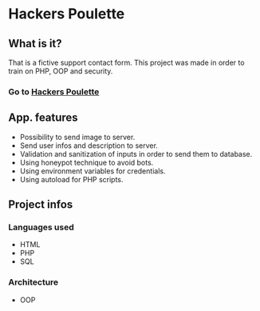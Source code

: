 # Hackers Poulette

## What is it?

That is a fictive support contact form.
This project was made in order to train on PHP, OOP and security.

### Go to [Hackers Poulette](https://http://env-6560050.jcloud.ik-server.com/)

## App. features

- Possibility to send image to server.
- Send user infos and description to server.
- Validation and sanitization of inputs in order to send them to database.
- Using honeypot technique to avoid bots.
- Using environment variables for credentials.
- Using autoload for PHP scripts.

## Project infos

### Languages used

- HTML
- PHP
- SQL

### Architecture

- OOP